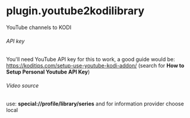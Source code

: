 # plugin.youtube2kodilibrary
YouTube channels to KODI

###### API key
You'll need YouTube API key for this to work, a good guide would be:
https://koditips.com/setup-use-youtube-kodi-addon/
(search for **How to Setup Personal Youtube API Key**)

###### Video source
use:
**special://profile/library/series**
and for information provider choose local
